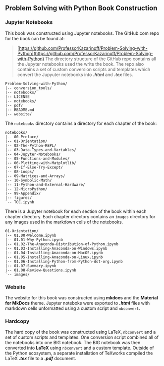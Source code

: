
## Problem Solving with Python Book Construction
### Jupyter Notebooks
This book was constructed using Jupyter notebooks. The GitHub.com repo for the book can be found at:
    
 > [https://github.com/ProfessorKazarinoff/Problem-Solving-with-Python](https://github.com/ProfessorKazarinoff/Problem-Solving-with-Python)
The directory structure of the GitHub repo contains all the Jupyter notebooks used the write the book. The repo also contains a set of custom conversion scripts and templates which convert the Jupyuter notebooks into **_.html_** and **_.tex_** files.
```text
Problem-Solving-with-Python/
|-- conversion_tools/
|-- notebooks/
|-- LICENSE
|-- notebooks/
|-- pdf/
|-- README.md
|-- website/
```
The ```notebooks``` directory contains a directory for each chapter of the book:
```text
notebooks/
|-- 00-Preface/
|-- 01-Orientation/
|-- 02-The-Python-REPL/
|-- 03-Data-Types-and-Variables/
|-- 04-Jupyter-Notebooks/
|-- 05-Functions-and-Modules/
|-- 06-Plotting-with-Matplotlib/
|-- 07-If-Else-Try-Except/
|-- 08-Loops/
|-- 09-Matrices-and-Arrays/
|-- 10-Symbolic-Math/
|-- 11-Python-and-External-Hardware/
|-- 12-MicroPython/
|-- 99-Appendix/
|-- figures/
`-- TOC.ipynb
```

There is a Jupyter notebook for each section of the book within each chapter directory. Each chapter directory contains an ```images``` directory for any images used in the markdown cells of the notebooks.

```text
01-Orientation/
|-- 01.00-Welcome.ipynb
|-- 01.01-Why-Python.ipynb
|-- 01.02-The-Anaconda-Distribution-of-Python.ipynb
|-- 01.03-Installing-Anaconda-on-Windows.ipynb
|-- 01.04-Installing-Anaconda-on-MacOS.ipynb
|-- 01.05-Installing-Anaconda-on-Linux.ipynb
|-- 01.06-Installing-Python-from-Python-dot-org.ipynb
|-- 01.07-Summary.ipynb
|-- 01.08-Review-Questions.ipynb
`-- images/
```
### Website
The website for this book was constructed using **mkdocs** and the **Material for MkDocs** theme. Jupyter noteboks were exported to **_.html_** files with markdown cells unformatted using a custom script and ```nbconvert```.
### Hardcopy
The hard copy of the book was constructed using LaTeX, ```nbconvert``` and a set of custom scripts and templates. One conversion script combined all of the notebooks into one BIG notebook.  The BIG notebook was then converted into **LaTeX** using ```nbconvert``` and a custom template. Outside of the Python ecosystem, a separate installation of TeXworks compiled the LaTeX **_.tex_** file to a **_.pdf_** document.
 

